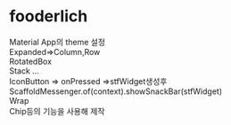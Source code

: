# fooderlich

Material App의 theme 설정  
Expanded=>Column,Row  
RotatedBox  
Stack ...  
IconButton => onPressed =>stfWidget생성후   
ScaffoldMessenger.of(context).showSnackBar(stfWidget)  
Wrap  
Chip등의 기능을 사용해 제작
